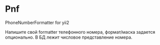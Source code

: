 # Pnf

PhoneNumberFormatter for yii2

Напишите свой formatter телефонного номера, формат/маска задается опционально. В БД лежит числовое представление номера.
